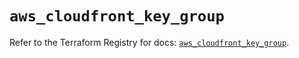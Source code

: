 # `aws_cloudfront_key_group`

Refer to the Terraform Registry for docs: [`aws_cloudfront_key_group`](https://registry.terraform.io/providers/hashicorp/aws/5.89.0/docs/resources/cloudfront_key_group).
